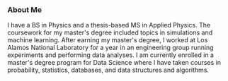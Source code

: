 ### About Me 

I have a BS in Physics and a thesis-based MS in Applied Physics. The coursework for my master's degree included topics in simulations and machine learning. After earning my master's degree, I worked at Los Alamos National Laboratory for a year in an engineering group running experiments and performing data analyses. I am currently enrolled in a master's degree program for Data Science where I have taken courses in probability, statistics, databases, and data structures and algorithms.

<!--
**MichaelBryantDS/MichaelBryantDS** is a ✨ _special_ ✨ repository because its `README.md` (this file) appears on your GitHub profile.

Here are some ideas to get you started:

- 🔭 I’m currently working on ...
- 🌱 I’m currently learning ...
- 👯 I’m looking to collaborate on ...
- 🤔 I’m looking for help with ...
- 💬 Ask me about ...
- 📫 How to reach me: ...
- 😄 Pronouns: ...
- ⚡ Fun fact: ...
-->
